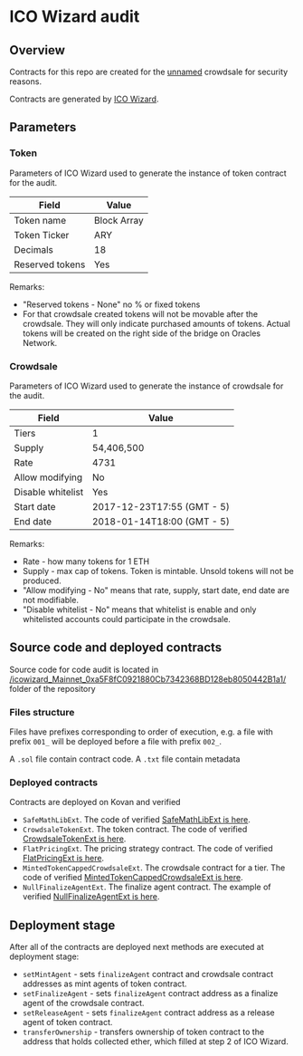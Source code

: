 # ICO Wizard audit

## Overview

Contracts for this repo are created for the [unnamed](#) crowdsale for security reasons.

Contracts are generated by [ICO Wizard](https://github.com/poanetwork/ico-wizard).

## Parameters

### Token

Parameters of ICO Wizard used to generate the instance of token contract for the audit.

| Field           | Value        |
|-----------------|--------------|
| Token name      | Block Array  |
| Token Ticker    | ARY          |
| Decimals        | 18           |
| Reserved tokens | Yes          |

Remarks:
- "Reserved tokens - None" no % or fixed tokens 
- For that crowdsale created tokens will not be movable after the crowdsale. They will only indicate purchased amounts of tokens. Actual tokens will be created on the right side of the bridge on Oracles Network. 

### Crowdsale

Parameters of ICO Wizard used to generate the instance of crowdsale for the audit.

| Field              	| Value                      	|
|--------------------	|---------------------------	|
| Tiers              	| 1                         	|
| Supply             	| 54,406,500                	|
| Rate               	| 4731                      	|
| Allow modifying    	| No                        	|
| Disable whitelist  	| Yes                        	|
| Start date         	| 2017-12-23T17:55 (GMT - 5)  	|
| End date           	| 2018-01-14T18:00 (GMT - 5)	|

Remarks:

- Rate - how many tokens for 1 ETH
- Supply - max cap of tokens. Token is mintable. Unsold tokens will not be produced.
- "Allow modifying - No" means that rate, supply, start date, end date are not modifiable.
- "Disable whitelist - No" means that whitelist is enable and only whitelisted accounts could participate in the crowdsale.

## Source code and deployed contracts

Source code for code audit is located in [/icowizard_Mainnet_0xa5F8fC0921880Cb7342368BD128eb8050442B1a1/](https://github.com/poanetwork/ico-wizard-audit/icowizard_Mainnet_0xa5F8fC0921880Cb7342368BD128eb8050442B1a1) folder of the repository

###  Files structure

Files have prefixes corresponding to order of execution, e.g. a file with prefix `001_` will be deployed before a file with prefix `002_`.

A `.sol` file contain contract code.
A `.txt` file contain metadata

### Deployed contracts
Contracts are deployed on Kovan and verified 
- `SafeMathLibExt`. The code of verified [SafeMathLibExt is here](https://kovan.etherscan.io/address/0x4b360178A24E30eF5e526075688462f58839f35d#code).
- `CrowdsaleTokenExt`. The token contract. The code of verified [CrowdsaleTokenExt is here](https://kovan.etherscan.io/address/0xE46DF67c7BADf7220850B65b7Cf81801c86A0753#code).
- `FlatPricingExt`. The pricing strategy contract. The code of verified [FlatPricingExt is here](https://kovan.etherscan.io/address/0xf175eB9c6Ab88CAaD8b781Fa6c3F2E228bDE7c61#code).
- `MintedTokenCappedCrowdsaleExt`. The crowdsale contract for a tier. The code of verified [MintedTokenCappedCrowdsaleExt is here](https://kovan.etherscan.io/address/0x88B0C54aa5155d203ec28492DC2d985dD6eCB6E6#code).
- `NullFinalizeAgentExt`. The finalize agent contract. The example of verified [NullFinalizeAgentExt is here](https://kovan.etherscan.io/address/0xc328C8A5e9011819f92D4505e027858a60dd65Ef#code).

## Deployment stage

After all of the contracts are deployed next methods are executed at deployment stage:
- `setMintAgent` - sets `finalizeAgent` contract and crowdsale contract addresses as mint agents of token contract.
- `setFinalizeAgent` - sets `finalizeAgent` contract address as a finalize agent of the crowdsale contract.
- `setReleaseAgent` - sets `finalizeAgent` contract address as a release agent of token contract.
- `transferOwnership` - transfers ownership of token contract to the address that holds collected ether, which filled at step 2 of ICO Wizard.
